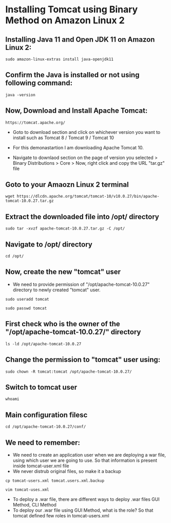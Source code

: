 # Installing Tomcat using Binary Method on Amazon Linux 2

## Installing Java 11 and Open JDK 11 on Amazon Linux 2:

```t
sudo amazon-linux-extras install java-openjdk11
```
## Confirm the Java is installed or not using following command:

```t
java -version
```

## Now, Download and Install Apache Tomcat:

```t
https://tomcat.apache.org/
```

- Goto to download section and click on whichever version you want to install such as Tomcat 8 / Tomcat 9 / Tomcat 10

- For this demonastartion I am downloading Apache Tomcat 10.

- Navigate to downlaod section on the page of version you selected > Binary Distributions > Core >  Now, right click and copy the URL "tar.gz" file

## Goto to your Amaozn Linux 2 terminal 

```t
wget https://dlcdn.apache.org/tomcat/tomcat-10/v10.0.27/bin/apache-tomcat-10.0.27.tar.gz
```

## Extract the downloaded file into /opt/ directory

```t
sudo tar -xvzf apache-tomcat-10.0.27.tar.gz -C /opt/
```

## Navigate to /opt/ directory

```t
cd /opt/
```

## Now, create the new "tomcat" user
- We need to provide permission of "/opt/apache-tomcat-10.0.27" directory to newly created "tomcat" user.

```t
sudo useradd tomcat
```

```t
sudo passwd tomcat
```

## First check who is the owner of the "/opt/apache-tomcat-10.0.27/" directory

```t
ls -ld /opt/apache-tomcat-10.0.27
```

## Change the permission to "tomcat" user using:

```t
sudo chown -R tomcat:tomcat /opt/apache-tomcat-10.0.27/
```
## Switch to tomcat user

```t
whoami
```

## Main configuration filesc

```t
cd /opt/apache-tomcat-10.0.27/conf/
```

## We need to remember:
- We need to create an application user when we are deploying a war file, using which user we are going to use. So that information is present inside tomcat-user.xml file
- We never distrub original files, so make it a backup

```t
cp tomcat-users.xml tomcat.users.xml.backup
```

```t
vim tomcat-uses.xml
```

- To deploy a .war file, there are different ways to deploy .war files GUI Method, CLI Method
- To deploy our .war file using GUI Method, what is the role? So that tomcat defined few roles in tomcat-users.xml

